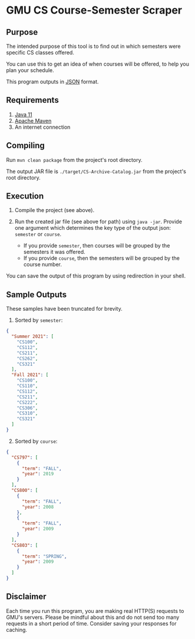 # GMU CS Course-Semester Scraper

## Purpose

The intended purpose of this tool is to find out in which semesters were specific CS classes offered.

You can use this to get an idea of when courses will be offered, to help you plan your schedule.

This program outputs in [JSON](https://www.json.org/json-en.html) format.

## Requirements

1. [Java 11](https://adoptopenjdk.net/?variant=openjdk11)
2. [Apache Maven](https://maven.apache.org/)
3. An internet connection

## Compiling

Run `mvn clean package` from the project's root directory.

The output JAR file is `./target/CS-Archive-Catalog.jar` from the project's root directory.

## Execution

1. Compile the project (see above).
2. Run the created jar file (see above for path) using `java -jar`. Provide one argument which determines the key type of the output json: `semester` or `course`.

    - If you provide `semester`, then courses will be grouped by the semesters it was offered.
    - If you provide `course`, then the semesters will be grouped by the course number.

You can save the output of this program by using redirection in your shell.

## Sample Outputs

These samples have been truncated for brevity.

1. Sorted by `semester`:

```json
{
  "Summer 2021": [
    "CS100",
    "CS112",
    "CS211",
    "CS262",
    "CS321"
  ],
  "Fall 2021": [
    "CS100",
    "CS110",
    "CS112",
    "CS211",
    "CS222",
    "CS306",
    "CS310",
    "CS321"
  ]
}
```

2. Sorted by `course`:

```json
{
  "CS797": [
    {
      "term": "FALL",
      "year": 2019
    }
  ],
  "CS800": [
    {
      "term": "FALL",
      "year": 2008
    },
    {
      "term": "FALL",
      "year": 2009
    }
  ],
  "CS803": [
    {
      "term": "SPRING",
      "year": 2009
    }
  ]
}
```

## Disclaimer

Each time you run this program, you are making real HTTP(S) requests to GMU's servers. Please be mindful about this and do not send too many requests in a short period of time. Consider saving your responses for caching.